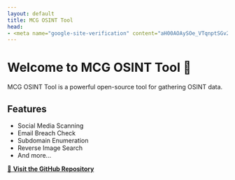 ```yaml
---
layout: default
title: MCG OSINT Tool
head:
- <meta name="google-site-verification" content="aH00AOAySOe_VTqnptSGv2Mrs4uVkdZXZajs9fEZ0bs" />
---
```


# Welcome to MCG OSINT Tool 🚀  

MCG OSINT Tool is a powerful open-source tool for gathering OSINT data.  

## Features
- Social Media Scanning  
- Email Breach Check  
- Subdomain Enumeration  
- Reverse Image Search  
- And more...

[🔗 **Visit the GitHub Repository**](https://github.com/Yfgig/MCG-OSINT-Tool)
